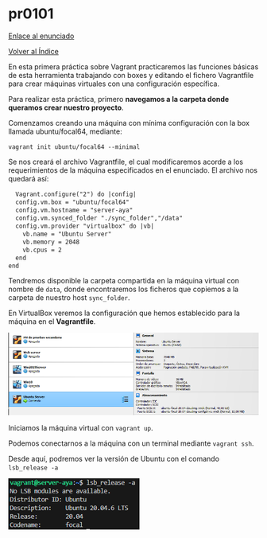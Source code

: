 # pr0101

[Enlace al enunciado](https://github.com/vgonzalez165/apuntes_aso/blob/main/ut01/practicas/pr0101.md)

[Volver al Índice](../../index.md)

En esta primera práctica sobre Vagrant practicaremos las funciones básicas de esta herramienta trabajando con boxes y editando el fichero Vagrantfile para crear máquinas virtuales con una configuración específica.

Para realizar esta práctica, primero **navegamos a la carpeta donde queramos crear nuestro proyecto**.

Comenzamos creando una máquina con mínima configuración con la box llamada ubuntu/focal64, mediante:
```
vagrant init ubuntu/focal64 --minimal
```

Se nos creará el archivo Vagrantfile, el cual modificaremos acorde a los requerimientos de la máquina especificados en el enunciado. El archivo nos quedará así:

```
  Vagrant.configure("2") do |config|
  config.vm.box = "ubuntu/focal64"
  config.vm.hostname = "server-aya"
  config.vm.synced_folder "./sync_folder","/data"
  config.vm.provider "virtualbox" do |vb|
    vb.name = "Ubuntu Server"
    vb.memory = 2048 
    vb.cpus = 2
  end
end
```

Tendremos disponible la carpeta compartida en la máquina virtual con nombre de ```data```, donde encontraremos los ficheros que copiemos a la carpeta de nuestro host ```sync_folder```.

En VirtualBox veremos la configuración que hemos establecido para la máquina en el **Vagrantfile**.

![alt text](image.png)

Iniciamos la máquina virtual con ```vagrant up```.

Podemos conectarnos a la máquina con un terminal mediante ```vagrant ssh```.

Desde aquí, podremos ver la versión de Ubuntu con el comando ```lsb_release -a```

![alt text](image-1.png)